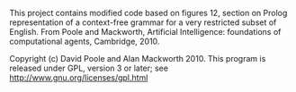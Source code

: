 This project contains modified code based on figures 12,
section on Prolog representation of a context-free grammar for a very restricted subset of English.
From Poole and Mackworth, Artificial Intelligence: foundations of
computational agents, Cambridge, 2010.

Copyright (c) David Poole and Alan Mackworth 2010. This program
is released under GPL, version 3 or later; see http://www.gnu.org/licenses/gpl.html